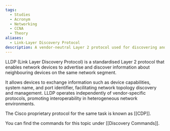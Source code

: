 ```yaml
---
tags:
  - Studies
  - Acronym
  - Networking
  - CCNA
  - Theory
aliases:
  - Link-Layer Discovery Protocol
description: A vendor-neutral Layer 2 protocol used for discovering and sharing information about neighbouring network devices.
---
```

LLDP (Link Layer Discovery Protocol) is a standardised Layer 2 protocol that enables network devices to advertise and discover information about neighbouring devices on the same network segment. 

It allows devices to exchange information such as device capabilities, system name, and port identifier, facilitating network topology discovery and management. LLDP operates independently of vendor-specific protocols, promoting interoperability in heterogeneous network environments.

The Cisco proprietary protocol for the same task is known as [[CDP]].

You can find the commands for this topic under [[Discovery Commands]].